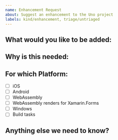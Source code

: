 ```yaml
---
name: Enhancement Request
about: Suggest an enhancement to the Uno project
labels: kind/enhancement, triage/untriaged
---
```


<!-- Please only use this template for submitting enhancement requests -->

## What would you like to be added:

## Why is this needed:

## For which Platform:

- [ ] iOS
- [ ] Android
- [ ] WebAssembly
- [ ] WebAssembly renders for Xamarin.Forms
- [ ] Windows
- [ ] Build tasks

## Anything else we need to know?

